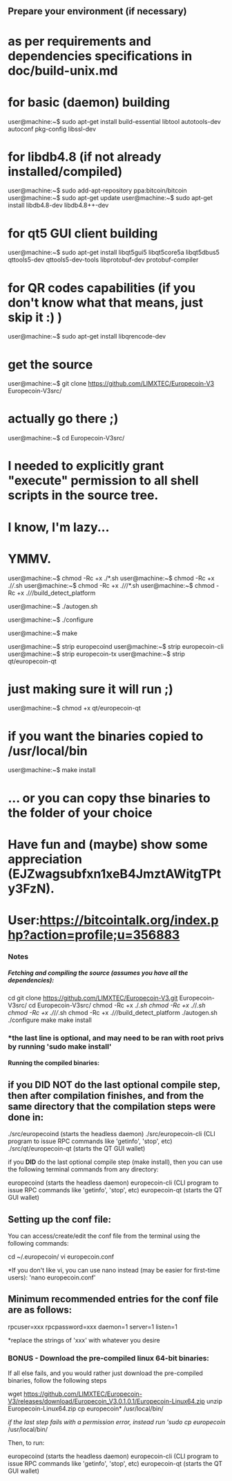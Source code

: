 ## Prepare your environment (if necessary)
# as per requirements and dependencies specifications in doc/build-unix.md
# for basic (daemon) building 
user@machine:~$ sudo apt-get install build-essential libtool autotools-dev autoconf pkg-config libssl-dev
# for libdb4.8 (if not already installed/compiled)
user@machine:~$ sudo add-apt-repository ppa:bitcoin/bitcoin
user@machine:~$ sudo apt-get update
user@machine:~$ sudo apt-get install libdb4.8-dev libdb4.8++-dev
# for qt5 GUI client building
user@machine:~$ sudo apt-get install libqt5gui5 libqt5core5a libqt5dbus5 qttools5-dev qttools5-dev-tools libprotobuf-dev protobuf-compiler
# for QR codes capabilities (if you don't know what that means, just skip it :) )
user@machine:~$ sudo apt-get install libqrencode-dev

# get the source
user@machine:~$ git clone https://github.com/LIMXTEC/Europecoin-V3 Europecoin-V3src/
# actually go there ;)
user@machine:~$ cd Europecoin-V3src/

# I needed to explicitly grant "execute" permission to all shell scripts in the source tree. 
# I know, I'm lazy...
# YMMV.
user@machine:~$  chmod -Rc +x ./*.sh
user@machine:~$  chmod -Rc +x ./*/*.sh
user@machine:~$  chmod -Rc +x ./*/*/*.sh
user@machine:~$  chmod -Rc +x ./*/*/build_detect_platform

user@machine:~$ ./autogen.sh 

user@machine:~$ ./configure 

user@machine:~$ make

user@machine:~$ strip europecoind
user@machine:~$ strip europecoin-cli
user@machine:~$ strip europecoin-tx
user@machine:~$ strip qt/europecoin-qt
# just making sure it will run ;)
user@machine:~$ chmod +x qt/europecoin-qt

# if you want the binaries copied to /usr/local/bin
user@machine:~$ make install

# ... or you can copy thse binaries to the folder of your choice
# Have fun and (maybe) show some appreciation (EJZwagsubfxn1xeB4JmztAWitgTPty3FzN).
# User:https://bitcointalk.org/index.php?action=profile;u=356883


### Notes

##### Fetching and compiling the source (assumes you have all the dependencies):

cd
git clone https://github.com/LIMXTEC/Europecoin-V3.git Europecoin-V3src/
cd Europecoin-V3src/
chmod -Rc +x ./*.sh
chmod -Rc +x ./*/*.sh
chmod -Rc +x ./*/*/*.sh
chmod -Rc +x ./*/*/build_detect_platform
./autogen.sh
./configure
make
make install

### *the last line is optional, and may need to be ran with root privs by running 'sudo make install'

#### Running the compiled binaries:
## if you **DID NOT** do the last optional compile step, then after compilation finishes, and from the same directory that the compilation steps were done in:

./src/europecoind             (starts the headless daemon)
./src/europecoin-cli          (CLI program to issue RPC commands like 'getinfo', 'stop', etc)
./src/qt/europecoin-qt        (starts the QT GUI wallet)


if you **DID** do the last optional compile step (make install), then you can use the following terminal commands from any directory:

europecoind                   (starts the headless daemon)
europecoin-cli                (CLI program to issue RPC commands like 'getinfo', 'stop', etc)
europecoin-qt                 (starts the QT GUI wallet)



## Setting up the conf file:
You can access/create/edit the conf file from the terminal using the following commands:

cd ~/.europecoin/
vi europecoin.conf

*If you don't like vi, you can use nano instead (may be easier for first-time users): 'nano europecoin.conf'

## Minimum recommended entries for the conf file are as follows:

rpcuser=xxx
rpcpassword=xxx
daemon=1
server=1
listen=1

*replace the strings of 'xxx' with whatever you desire






### BONUS - Download the pre-compiled linux 64-bit binaries:
If all else fails, and you would rather just download the pre-compiled binaries, follow the following steps

wget https://github.com/LIMXTEC/Europecoin-V3/releases/download/Europecoin_V3.0.1.0.1/Europecoin-Linux64.zip
unzip Europecoin-Linux64.zip
cp europecoin* /usr/local/bin/

*if the last step fails with a permission error, instead run 'sudo cp europecoin* /usr/local/bin/

Then, to run:

europecoind                   (starts the headless daemon)
europecoin-cli                (CLI program to issue RPC commands like 'getinfo', 'stop', etc)
europecoin-qt                 (starts the QT GUI wallet)
